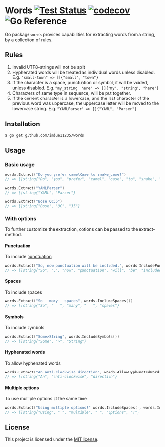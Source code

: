# Words [![Test Status](https://github.com/imbue11235/words/workflows/Go/badge.svg)](https://github.com/imbue11235/words/actions?query=workflow:Go) [![codecov](https://codecov.io/gh/imbue11235/words/branch/main/graph/badge.svg?token=XTJ42655U1)](https://codecov.io/gh/imbue11235/words) [![Go Reference](https://pkg.go.dev/badge/github.com/imbue11235/words.svg)](https://pkg.go.dev/github.com/imbue11235/words)
Go package `words` provides capabilities for extracting words from a string, by a collection of rules.

## Rules

1. Invalid UTF8-strings will not be split
2. Hyphenated words will be treated as individual words unless disabled. E.g. `"small-town" => []{"small", "town"}`
3. If the character is a space, punctuation or symbol, it will be voided, unless disabled. E.g. `"my_string  here" => []{"my", "string", "here"}`
4. Characters of same type in sequence, will be put together.
5. If the current character is a lowercase, and the last character of the previous word was uppercase, the uppercase letter will be moved to the lowercase string. E.g. `"YAMLParser" => []{"YAML", "Parser"}`

## Installation

```sh
$ go get github.com/imbue11235/words
```

## Usage

### Basic usage

```go
words.Extract("Do you prefer camelCase to snake_case?") 
// => []string{"Do", "you", "prefer", "camel", "case", "to", "snake", "case")

words.Extract("YAMLParser")
// => []string{"YAML", "Parser"}

words.Extract("Bose QC35")
// => []string{"Bose", "QC", "35"}
```

### With options

To further customize the extraction, options can be passed to the extract-method.

#### Punctuation

To include [punctuation](https://en.wikipedia.org/wiki/General_Punctuation)

```go
words.Extract("So, now punctuation will be included.", words.IncludePunctuation())
// => []string{"So", ",", "now", "punctuation", "will", "be", "included", "."}
```

#### Spaces

To include spaces

```go
words.Extract("So   many   spaces", words.IncludeSpaces())
// => []string{"So", "   ", "many", "   ", "spaces"}
```

#### Symbols

To include symbols

```go
words.Extract("Some>String", words.IncludeSymbols())
// => []string{"Some", ">", "String"}
```

#### Hyphenated words 

To allow hyphenated words

```go
words.Extract("An anti-clockwise direction", words.AllowHyphenatedWords())
// => []string{"An", "anti-clockwise", "direction"}
```

#### Multiple options

To use multiple options at the same time

```go
words.Extract("Using multiple options!" words.IncludeSpaces(), words.IncludePunctuation())
// => []string{"Using", " ", "multiple", " ", "options", "!"}
```

## License

This project is licensed under the [MIT license](LICENSE).